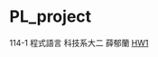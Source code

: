 # PL_project 
114-1 程式語言 
科技系大二 薛郁蘭
[HW1](https://colab.research.google.com/drive/1BinZHI2WAfoPLGRh3ewOB2ZVUPGyuLHV?authuser=1#scrollTo=ZFV4Xaa6jIXl)
